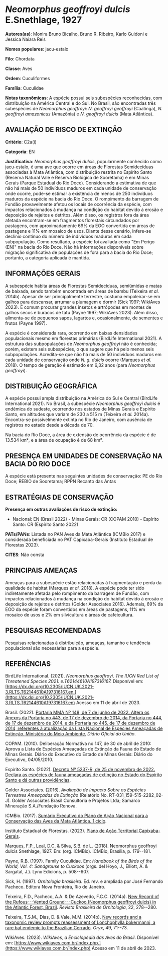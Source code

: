 # *Neomorphus geoffroyi dulcis* E.Snethlage, 1927

**Autores(as)**: Monira Bruno Bicalho, Bruno R. Ribeiro, Karlo Guidoni e Jessica Naiara Reis

**Nomes populares**: jacu-estalo

**Filo**: Chordata

**Classe**: Aves

**Ordem**: Cuculiformes

**Família**: Cuculidae

**Notas taxonômicas**: A espécie possui seis subespécies reconhecidas, com distribuição na América Central e do Sul. No Brasil, são encontradas três subespécies de *Neomorphus geoffroyi*: *N. geoffroyi geoffroyi* (Caatinga), *N. geoffroyi amazonicus* (Amazônia) e *N. geoffroyi dulcis* (Mata Atlântica).

## AVALIAÇÃO DE RISCO DE EXTINÇÃO

**Critério**: C2a(i)

**Categoria**: EN

**Justificativa**: *Neomorphus geoffroyi dulcis*, popularmente conhecido como jacu-estalo, é uma ave que ocorre em áreas de Florestas Semidecíduas associadas à Mata Atlântica, com distribuição restrita no Espírito Santo (Reserva Natural Vale e Reserva Biológica de Sooretama) e em Minas Gerais (Parque Estadual do Rio Doce). Considerando a estimativa de que não há mais de 50 indivíduos maduros em cada unidade de conservação onde ocorre, pode-se estimar a existência de menos de 250 indivíduos maduros da espécie na bacia do Rio Doce. O rompimento da barragem de Fundão provavelmente afetou os locais de ocorrência da espécie, com impactos relacionados à mudança na condição do habitat devido à erosão e deposição de rejeitos e detritos. Além disso, os registros fora da área afetada encontram-se em fragmentos florestais circundados por pastagens, com aproximadamente 69% da EOO convertida em áreas de pastagens e 11% em mosaico de usos. Diante desse cenário,
infere-se declínio contínuo do número de indivíduos maduros em cada subpopulação. Como resultado, a espécie foi avaliada como "Em Perigo (EN)" na bacia do Rio Doce. Não há informações disponíveis sobre migração significativa de populações de fora para a bacia do Rio Doce; portanto, a categoria aplicada é mantida.

## INFORMAÇÕES GERAIS

A subespécie habita áreas de Florestas Semidecíduas, semiúmidas e matas de baixada, sendo também encontrada em áreas de bambu (Teixeira *et al.* 2014b). Apesar de ser principalmente terrestre, costuma empoleirar-se em galhos para descansar, arrumar a plumagem e dormir (Sick 1997; WikiAves 2023). É comum procurar grandes insetos e artrópodes em montes de galhos secos e buracos de tatu (Payne 1997; WikiAves 2023). Além disso, alimenta-se de pequenos sapos, lagartos e, ocasionalmente, de sementes e frutos (Payne 1997).

A espécie é considerada rara, ocorrendo em baixas densidades populacionais mesmo em florestas primárias (BirdLife International 2021). A estrutura das subpopulações de *Neomorphus geoffroyi* não é conhecida; porém, existem seis subespécies, o que sugere que há pelo menos seis subpopulações. Acredita-se que não há mais de 50 indivíduos maduros em cada unidade de conservação onde *N. g. dulcis* ocorre (Marques *et al.* 2018). O tempo de geração é estimado em 6,32 anos (para *Neomorphus geoffroyi*).

## DISTRIBUIÇÃO GEOGRÁFICA

A espécie possui ampla distribuição na América do Sul e Central (BirdLife International 2021). No Brasil, a subespécie *Neomorphus geoffroyi dulcis* é endêmica do sudeste, ocorrendo nos estados de Minas Gerais e Espírito Santo, em altitudes que variam de 230 a 515 m (Teixeira *et al.* 2014a). Encontra-se possivelmente extinta no Rio de Janeiro, com ausência de registros no estado desde a década de 70.

Na bacia do Rio Doce, a área de extensão de ocorrência da espécie é de 13.534 km², e a área de ocupação é de 68 km².

## PRESENÇA EM UNIDADES DE CONSERVAÇÃO NA BACIA DO RIO DOCE

A espécie está presente nas seguintes unidades de conservação: PE do Rio Doce; REBIO de Sooretama; RPPN Recanto das Antas

## ESTRATÉGIAS DE CONSERVAÇÃO

**Presença em outras avaliações de risco de extinção:**

-   Nacional: EN (Brasil 2022) -   Minas Gerais: CR (COPAM 2010) -   Espírito Santo: CR (Espírito Santo 2022)

**PATs/PANs**: Listada no PAN Aves da Mata Atlântica (ICMBio 2017) e considerada beneficiada no PAT Capixaba-Gerais (Instituto Estadual de Florestas 2023).

**CITES**: Não consta

## PRINCIPAIS AMEAÇAS

Ameaças para a subespécie estão relacionadas à fragmentação e perda da qualidade de habitat (Marques *et al.* 2018). A espécie pode ter sido indiretamente afetada pelo rompimento da barragem de Fundão, com impactos relacionados à mudança na condição do habitat devido à erosão e deposição de rejeitos e detritos (Golder Associates 2016). Ademais, 69% da EOO da espécie foram convertidos em áreas de pastagens, 11% em mosaico de usos e 2% em silvicultura e áreas de cafeicultura.

## PESQUISAS RECOMENDADAS

Pesquisas relacionadas à distribuição, ameaças, tamanho e tendência populacional são necessárias para a espécie.

## REFERÊNCIAS

BirdLife International. (2021). *Neomorphus geoffroyi*. *The IUCN Red List of Threatened Species 2021: e.T62144610A197316167.* Disponível em: [https://dx.doi.org/10.2305/IUCN.UK.2021-3.RLTS.T62144610A197316167.en.](https://dx.doi.org/10.2305/IUCN.UK.2021-3.RLTS.T62144610A197316167.en) Acesso em 11 de abril de 2023.

Brasil. (2022). [Portaria MMA Nº 148, de 7 de junho de 2022. Altera os Anexos da Portaria no 443, de 17 de dezembro de 2014, da Portaria no 444, de 17 de dezembro de 2014, e da Portaria no 445, de 17 de dezembro de 2014, referentes à atualização da Lista Nacional de Espécies Ameaçadas de Extinção. Ministério do Meio Ambiente.](https://in.gov.br/en/web/dou/-/portaria-mma-n-148-de-7-de-junho-de-2022-406272733) *Diário Oficial da União*.

COPAM. (2010). Deliberação Normativa no 147, de 30 de abril de 2010: Aprova a Lista de Espécies Ameaçadas de Extinção da Fauna do Estado de Minas Gerais. Diário do Executivo do Estado de Minas Gerais: Diário do Executivo, 04/05/2010.

Espírito Santo. (2022). [Decreto Nº 5237-R, de 25 de novembro de 2022.  Declara as espécies de fauna ameaçadas de extinção no Estado do Espírito Santo e dá outras providências](https://iema.es.gov.br/Media/iema/FAUNA/Decreto%205237-R_2022_25-Nov%20-%20Fauna%20(s-peixes)%20-%20Lista%20de%20Esp%C3%A9cies%20Amea%C3%A7adas%20de%20Extin%C3%A7%C3%A3o.pdf).

Golder Associates. (2016). *Avaliação de Impacto Sobre as Espécies Terrestres Ameaçadas de Extinção* (Relatório No.  RT-031_159-515-2282_02-J). Golder Associates Brasil Consultoria e Projetos Ltda; Samarco Mineração S.A./Fundação Renova.

ICMBio. (2017). [Sumário Executivo do Plano de Ação Nacional para a Conservação das Aves da Mata Atlântica, 1 ciclo](https://www.gov.br/icmbio/pt-br/assuntos/biodiversidade/pan/pan-aves-da-mata-atlantica).

Instituto Estadual de Florestas. (2023). [Plano de Ação Territorial Capixaba-Gerais](http://www.ief.mg.gov.br/biodiversidade/-planodeacaoterritorialcapixabagerais).

Marques, F.P., Leal, D.C. & Silva, S.B. de L. (2018). Neomorphus geoffroyi dulcis Snethlage, 1927. Em: (org. ICMBio). ICMBio, Brasília, p. 179--181.

Payne, R.B. (1997). Family Cuculidae. Em: *Handbook of the Birds of the World, Vol. 4: Sandgrouse to Cuckoos* (orgs. del Hoyo, J., Elliott, A. & Sargatal, J.). Lynx Edicions, p. 508--607.

Sick, H. (1997). *Ornitologia brasileira*. Ed. rev. e ampliada por José Fernando Pacheco. Editora Nova Fronteira, Rio de Janeiro.

Teixeira, F.D., Pacheco, A.A. & De Azevedo, F.C.C. (2014a). [New Record of the Rufous---Vented Ground---Cuckoo (Neomorphus geoffroyi dulcis) in the Atlantic Forest, Brazil](https://doi.org/10.1007/BF03544259).  *Revista Brasileira de Ornitologia*, 22, 278--280.

Teixeira, T.S.M., Dias, D. & Vale, M.M. (2014b). [New records and a taxonomic review prompts reassessment of Lonchophylla bokermanni, a rare bat endemic to the Brazilian Cerrado](https://doi.org/10.1017/s0030605314000192). *Oryx*, 49, 71--73.

WikiAves. (2023). *WikiAves, a Enciclopédia das Aves do Brasil*.  Disponível em: [https://www.wikiaves.com.br/index.php.](https://www.wikiaves.com.br/index.php) Acesso em 11 de abril de 2023.
